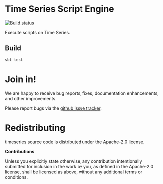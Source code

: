 # Time Series Script Engine

[![Build status](https://travis-ci.org/carldata/tsengine.svg?branch=master)](https://travis-ci.org/carldata/tsengine)

Execute scripts on Time Series.

 
## Build
 
 ```bash
 sbt test
 ```

# Join in!

We are happy to receive bug reports, fixes, documentation enhancements,
and other improvements.

Please report bugs via the
[github issue tracker](http://github.com/carldata/tsengine/issues).



# Redistributing

timeseries source code is distributed under the Apache-2.0 license.

**Contributions**

Unless you explicitly state otherwise, any contribution intentionally submitted
for inclusion in the work by you, as defined in the Apache-2.0 license, shall be
licensed as above, without any additional terms or conditions.